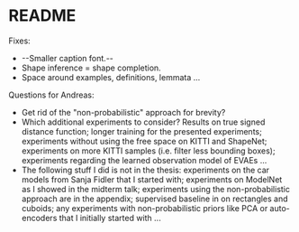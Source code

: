 # README

Fixes:

* --Smaller caption font.--
* Shape inference = shape completion.
* Space around examples, definitions, lemmata ...

Questions for Andreas:

* Get rid of the "non-probabilistic" approach for brevity?
* Which additional experiments to consider? Results on true signed distance
  function; longer training for the presented experiments; experiments
  without using the free space on KITTI and ShapeNet; experiments on
  more KITTI samples (i.e. filter less bounding boxes); experiments
  regarding the learned observation model of EVAEs ...
* The following stuff I did is not in the thesis: experiments on the car
  models from Sanja Fidler that I started with; experiments on ModelNet
  as I showed in the midterm talk; experiments using the non-probabilistic
  approach are in the appendix; supervised baseline in on rectangles and
  cuboids; any experiments with non-probabilistic priors like
  PCA or auto-encoders that I initially started with ...
